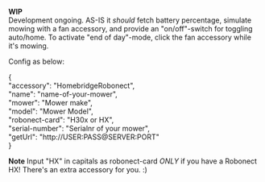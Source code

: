 **WIP**  
Development ongoing.  AS-IS it _should_ fetch battery percentage, simulate mowing with a fan accessory, and provide an "on/off"-switch for toggling auto/home.  To activate "end of day"-mode, click the fan accessory while it's mowing.

Config as below:  

{  
	"accessory": "HomebridgeRobonect",  
	"name": "name-of-your-mower",  
	"mower": "Mower make",  
	"model": "Mower Model",  
	"robonect-card": "H30x or HX",  
	"serial-number": "Serialnr of your mower",  
	"getUrl": "http://USER:PASS@SERVER:PORT"  
}  
  

**Note** Input "HX" in capitals as robonect-card _ONLY_ if you have a Robonect HX! There's an extra accessory for you. :)